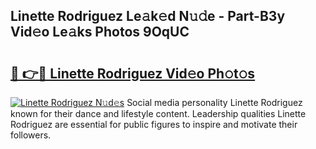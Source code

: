## Linette Rodriguez Le𝚊k𝚎d N𝚞𝚍e - Part-B3y Vid𝚎o Le𝚊ks Photos 9OqUC

# <h2><a href="http://fbftpel.evod.top/?m=Linette+Rodriguez">🔗 👉🔴 Linette Rodriguez Vid𝚎o Ph𝚘t𝚘s</a></h2>

[![Linette Rodriguez N𝚞d𝚎s](https://i.imgur.com/8V9OHl7.gif)](http://fbftpel.evod.top/?m=Linette+Rodriguez)
Social media personality Linette Rodriguez known for their dance and lifestyle content. Leadership qualities Linette Rodriguez are essential for public figures to inspire and motivate their followers. 
